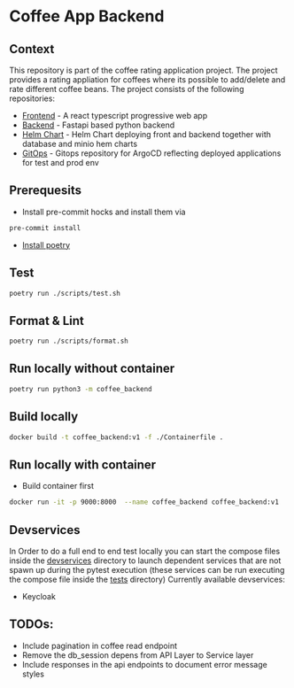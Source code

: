 # Coffee App Backend

## Context
This repository is part of the coffee rating application project. The project
provides a rating appliation for coffees where its possible to add/delete and
rate different coffee beans. The project consists of the following repositories:
- [Frontend](https://github.com/andifg/coffee_frontend_ts.git) - A react typescript progressive web app
- [Backend](https://github.com/andifg/coffee_backend.git) - Fastapi based python backend
- [Helm Chart](https://github.com/andifg/coffee-app-chart.git) - Helm Chart deploying front and backend together with database and minio hem charts
- [GitOps](https://github.com/andifg/coffee-app-gitops.git) - Gitops repository for ArgoCD reflecting deployed applications for test and prod env

## Prerequesits

- Install pre-commit hocks and install them via
```bash
pre-commit install
```

- [Install poetry](https://python-poetry.org/)

## Test
```bash
poetry run ./scripts/test.sh
```

## Format & Lint
```bash
poetry run ./scripts/format.sh
```

## Run locally without container
```bash
poetry run python3 -m coffee_backend
```

## Build locally
```bash
docker build -t coffee_backend:v1 -f ./Containerfile .
```

## Run locally with container
- Build container first

```bash
docker run -it -p 9000:8000  --name coffee_backend coffee_backend:v1
```

## Devservices

In Order to do a full end to end test locally you can start the compose files
inside the [devservices](devservices) directory to launch dependent services that are not
spawn up during the pytest execution (these services can be run executing the
compose file inside the [tests](tests) directory)
Currently available devservices:
- Keycloak



## TODOs:
- Include pagination in coffee read endpoint
- Remove the db_session depens from API Layer to Service layer
- Include responses in the api endpoints to document error message styles